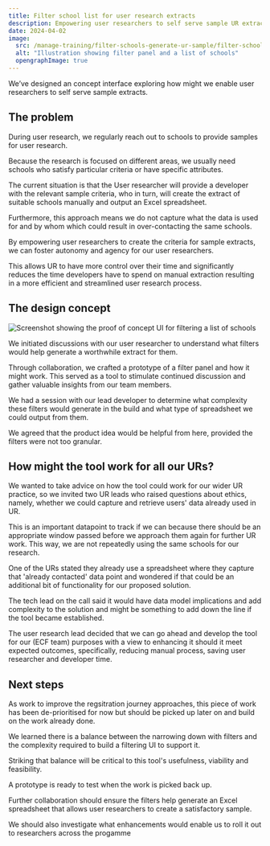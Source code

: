 ```yaml
---
title: Filter school list for user research extracts
description: Empowering user researchers to self serve sample UR extracts
date: 2024-04-02
image:
  src: /manage-training/filter-schools-generate-ur-sample/filter-schools-generate-ur-sample.jpg
  alt: "Illustration showing filter panel and a list of schools"
  opengraphImage: true
---
```


We’ve designed an concept interface exploring how might we enable user researchers to self serve sample extracts.

## The problem

During user research, we regularly reach out to schools to provide samples for user research.

Because the research is focused on different areas, we usually need schools who satisfy particular criteria or have specific attributes.

The current situation is that the User researcher will provide a developer with the relevant sample criteria, who in turn, will create the extract of suitable schools manually and output an Excel spreadsheet.

Furthermore, this approach means we do not capture what the data is used for and by whom which could result in over-contacting the same schools.

By empowering user researchers to create the criteria for sample extracts, we can foster autonomy and agency for our user researchers.

This allows UR to have more control over their time and significantly reduces the time developers have to spend on manual extraction resulting in a more efficient and streamlined user research process.

## The design concept

![Screenshot showing the proof of concept UI for filtering a list of schools](filter-list-of-schools.png)

We initiated discussions with our user researcher to understand what filters would help generate a worthwhile extract for them.

Through collaboration, we crafted a prototype of a filter panel and how it might work. This served as a tool to stimulate continued discussion and gather valuable insights from our team members.

We had a session with our lead developer to determine what complexity these filters would generate in the build and what type of spreadsheet we could output from them.

We agreed that the product idea would be helpful from here, provided the filters were not too granular.

## How might the tool work for all our URs?

We wanted to take advice on how the tool could work for our wider UR practice, so we invited two UR leads who raised questions about ethics, namely, whether we could capture and retrieve users' data already used in UR.

This is an important datapoint to track if we can because there should be an appropriate window passed before we approach them again for further UR work. This way, we are not repeatedly using the same schools for our research.

One of the URs stated they already use a spreadsheet where they capture that 'already contacted' data point and wondered if that could be an additional bit of functionality for our proposed solution.

The tech lead on the call said it would have data model implications and add complexity to the solution and might be something to add down the line if the tool became established. 

The user research lead decided that we can go ahead and develop the tool for our (ECF team) purposes with a view to enhancing it should it meet expected outcomes, specifically, reducing manual process, saving user researcher and developer time.


## Next steps

As work to improve the regsitration journey approaches, this piece of work has been de-prioritised for now but should be picked up later on and build on the work already done.

We learned there is a balance between the narrowing down with filters and the complexity required to build a filtering UI to support it.

Striking that balance will be critical to this tool's usefulness, viability and feasibility.

A prototype is ready to test when the work is picked back up.

Further collaboration should ensure the filters help generate an Excel spreadsheet that allows user researchers to create a satisfactory sample. 

We should also investigate what enhancements would enable us to roll it out to researchers across the progamme
